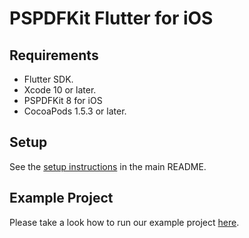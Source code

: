 # PSPDFKit Flutter for iOS

## Requirements

* Flutter SDK.
* Xcode 10 or later.
* PSPDFKit 8 for iOS
* CocoaPods 1.5.3 or later.

## Setup

See the [setup instructions](../README.md#ios) in the main README.

## Example Project

Please take a look how to run our example project [here](../example/README.md#running-the-example-project).

